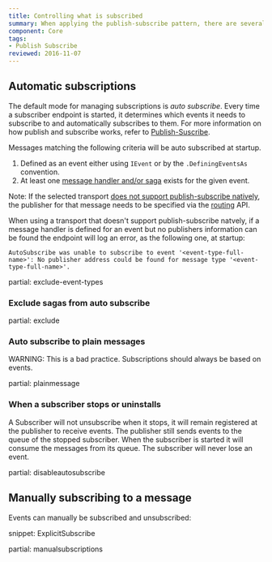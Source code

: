 ```yaml
---
title: Controlling what is subscribed
summary: When applying the publish-subscribe pattern, there are several ways to control what messages are subscribed to
component: Core
tags:
- Publish Subscribe
reviewed: 2016-11-07
---
```



## Automatic subscriptions

The default mode for managing subscriptions is *auto subscribe*.  Every time a subscriber endpoint is started, it determines which events it needs to subscribe to and automatically subscribes to them. For more information on how publish and subscribe works, refer to [Publish-Suscribe](/nservicebus/messaging/publish-subscribe).

Messages matching the following criteria will be auto subscribed at startup.

 1. Defined as an event either using `IEvent` or by the `.DefiningEventsAs` convention.
 1. At least one [message handler and/or saga](/nservicebus/handlers/) exists for the given event.

Note: If the selected transport [does not support publish-subscribe natively](/transports/#types-of-transports-unicast-only-transports), the publisher for that message needs to be specified via the [routing](/nservicebus/messaging/routing.md) API.

When using a transport that doesn't support publish-subscribe natvely, if a message handler is defined for an event but no publishers information can be found the endpoint will log an error, as the following one, at startup:

```
AutoSubscribe was unable to subscribe to event '<event-type-full-name>': No publisher address could be found for message type '<event-type-full-name>'.
```

partial: exclude-event-types


### Exclude sagas from auto subscribe

partial: exclude


### Auto subscribe to plain messages

WARNING: This is a bad practice. Subscriptions should always be based on events.

partial: plainmessage


### When a subscriber stops or uninstalls

A Subscriber will not unsubscribe when it stops, it will remain registered at the publisher to receive events. The publisher still sends events to the queue of the stopped subscriber. When the subscriber is started it will consume the messages from its queue. The subscriber will never lose an event.


partial: disableautosubscribe


## Manually subscribing to a message

Events can manually be subscribed and unsubscribed:

snippet: ExplicitSubscribe

partial: manualsubscriptions

